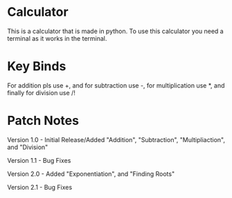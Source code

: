 # Calculator

This is a calculator that is made in python. To use this calculator you need a terminal as it works in the terminal.  

# Key Binds

For addition pls use +, and for subtraction use -, for multiplication use *, and finally for division use /!

# Patch Notes

Version 1.0 - Initial Release/Added "Addition", "Subtraction", "Multipliaction", and "Division"

Version 1.1 - Bug Fixes

Version 2.0 - Added "Exponentiation", and "Finding Roots"

Version 2.1 - Bug Fixes
